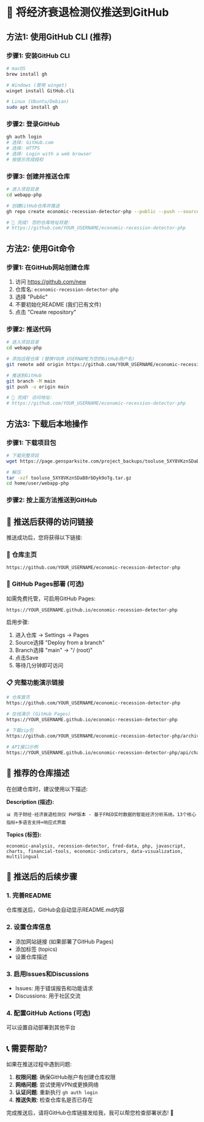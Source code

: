 # 🚀 将经济衰退检测仪推送到GitHub

## 方法1: 使用GitHub CLI (推荐)

### 步骤1: 安装GitHub CLI
```bash
# macOS
brew install gh

# Windows (使用 winget)
winget install GitHub.cli

# Linux (Ubuntu/Debian)
sudo apt install gh
```

### 步骤2: 登录GitHub
```bash
gh auth login
# 选择: GitHub.com
# 选择: HTTPS
# 选择: Login with a web browser
# 按提示完成授权
```

### 步骤3: 创建并推送仓库
```bash
# 进入项目目录
cd webapp-php

# 创建GitHub仓库并推送
gh repo create economic-recession-detector-php --public --push --source .

# 🎉 完成! 您的仓库地址将是:
# https://github.com/YOUR_USERNAME/economic-recession-detector-php
```

## 方法2: 使用Git命令

### 步骤1: 在GitHub网站创建仓库
1. 访问 https://github.com/new
2. 仓库名: `economic-recession-detector-php`
3. 选择 "Public" 
4. 不要初始化README (我们已有文件)
5. 点击 "Create repository"

### 步骤2: 推送代码
```bash
# 进入项目目录
cd webapp-php

# 添加远程仓库 (替换YOUR_USERNAME为您的GitHub用户名)
git remote add origin https://github.com/YOUR_USERNAME/economic-recession-detector-php.git

# 推送到GitHub
git branch -M main
git push -u origin main

# 🎉 完成! 访问地址:
# https://github.com/YOUR_USERNAME/economic-recession-detector-php
```

## 方法3: 下载后本地操作

### 步骤1: 下载项目包
```bash
# 下载完整项目
wget https://page.gensparksite.com/project_backups/tooluse_5XY8VKznSDaB8rbDyk9oTg.tar.gz

# 解压
tar -xzf tooluse_5XY8VKznSDaB8rbDyk9oTg.tar.gz
cd home/user/webapp-php
```

### 步骤2: 按上面方法推送到GitHub

## 🌟 推送后获得的访问链接

推送成功后，您将获得以下链接:

### 📝 **仓库主页**
```
https://github.com/YOUR_USERNAME/economic-recession-detector-php
```

### 🚀 **GitHub Pages部署** (可选)
如需免费托管，可启用GitHub Pages:
```
https://YOUR_USERNAME.github.io/economic-recession-detector-php
```

启用步骤:
1. 进入仓库 → Settings → Pages
2. Source选择 "Deploy from a branch" 
3. Branch选择 "main" → "/ (root)"
4. 点击Save
5. 等待几分钟即可访问

### 📋 **完整功能演示链接**
```bash
# 仓库首页
https://github.com/YOUR_USERNAME/economic-recession-detector-php

# 在线演示 (GitHub Pages)
https://YOUR_USERNAME.github.io/economic-recession-detector-php

# 下载zip包
https://github.com/YOUR_USERNAME/economic-recession-detector-php/archive/refs/heads/main.zip

# API接口示例
https://YOUR_USERNAME.github.io/economic-recession-detector-php/api/chart-data.php
```

## 🎯 推荐的仓库描述

在创建仓库时，建议使用以下描述:

**Description (描述):**
```
📊 亮子财经·经济衰退检测仪 PHP版本 - 基于FRED实时数据的智能经济分析系统。13个核心指标+多语言支持+响应式界面
```

**Topics (标签):**
```
economic-analysis, recession-detector, fred-data, php, javascript, charts, financial-tools, economic-indicators, data-visualization, multilingual
```

## 🔧 推送后的后续步骤

### 1. 完善README
仓库推送后，GitHub会自动显示README.md内容

### 2. 设置仓库信息
- 添加网站链接 (如果部署了GitHub Pages)
- 添加标签 (topics)
- 设置仓库描述

### 3. 启用Issues和Discussions
- Issues: 用于错误报告和功能请求
- Discussions: 用于社区交流

### 4. 配置GitHub Actions (可选)
可以设置自动部署到其他平台

## 📞 需要帮助?

如果在推送过程中遇到问题:

1. **权限问题**: 确保GitHub账户有创建仓库权限
2. **网络问题**: 尝试使用VPN或更换网络
3. **认证问题**: 重新执行 `gh auth login`
4. **推送失败**: 检查仓库名是否已存在

完成推送后，请将GitHub仓库链接发给我，我可以帮您检查部署状态! 🚀